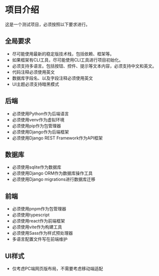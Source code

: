 # 项目介绍

这是一个测试项目，必须按照以下要求进行。

## 全局要求

- 尽可能使用最新的稳定版技术栈，包括依赖、框架等。
- 如果框架有CLI工具，尽可能使用CLI工具进行项目初始化。
- 必须支持多语言。包括按钮、控件、提示等文本内容，必须支持中文和英文。
- 代码注释必须使用英文
- 数据库字段名、以及字段注释必须使用英文
- UI主题必须支持暗黑模式

## 后端

- 必须使用Python作为后端语言
- 必须使用venv作为虚拟环境
- 必须使用pip作为包管理器
- 必须使用Django作为后端框架
- 必须使用Django REST Framework作为API框架

## 数据库

- 必须使用sqlite作为数据库
- 必须使用Django ORM作为数据库操作工具
- 必须使用Django migrations进行数据库迁移

## 前端

- 必须使用pnpm作为包管理器
- 必须使用typescript
- 必须使用react作为前端框架
- 必须使用vite作为构建工具
- 必须使用Sass作为样式预处理器
- 多语言配置文件写在前端维护

## UI样式
- 仅考虑PC端网页版布局，不需要考虑移动端适配
